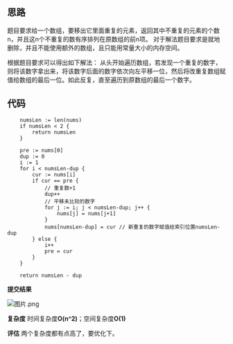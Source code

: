 ## 思路
题目要求给一个数组，要移出它里面重复的元素，返回其中不重复的元素的个数n，并且这n个不重复的数有序排列在原数组的前n项。
对于解法题目要求是就地删除，并且不能使用额外的数组，且只能用常量大小的内存空间。

根据题目要求可以得出如下解法：
从头开始遍历数组，若发现一个重复的数字，则将该数字拿出来，将该数字后面的数字依次向左平移一位，然后将改重复数组赋值给数组的最后一位。如此反复，直至遍历到原数组的最后一个数字。

## 代码
```golang
	numsLen := len(nums)
	if numsLen < 2 {
		return numsLen
	}

	pre := nums[0]
	dup := 0
	i := 1
	for i < numsLen-dup {
		cur := nums[i]
		if cur == pre {
			// 重复数+1
			dup++
			// 平移未比较的数字
			for j := i; j < numsLen-dup; j++ {
				nums[j] = nums[j+1]
			}
			nums[numsLen-dup] = cur // 新重复的数字赋值给索引位置numsLen-dup
		} else {
			i++
			pre = cur
		}
	}

	return numsLen - dup 
```
**提交结果**

![图片.png](https://pic.leetcode-cn.com/28aaf59c21d636e33f7bae7ffbe0e22887eb5021e195f98587a1dfafa78c071b-%E5%9B%BE%E7%89%87.png)

**复杂度**
时间复杂度**O(n^2)**；空间复杂度**O(1)**

**评估**
两个复杂度都有点高了，要优化下。